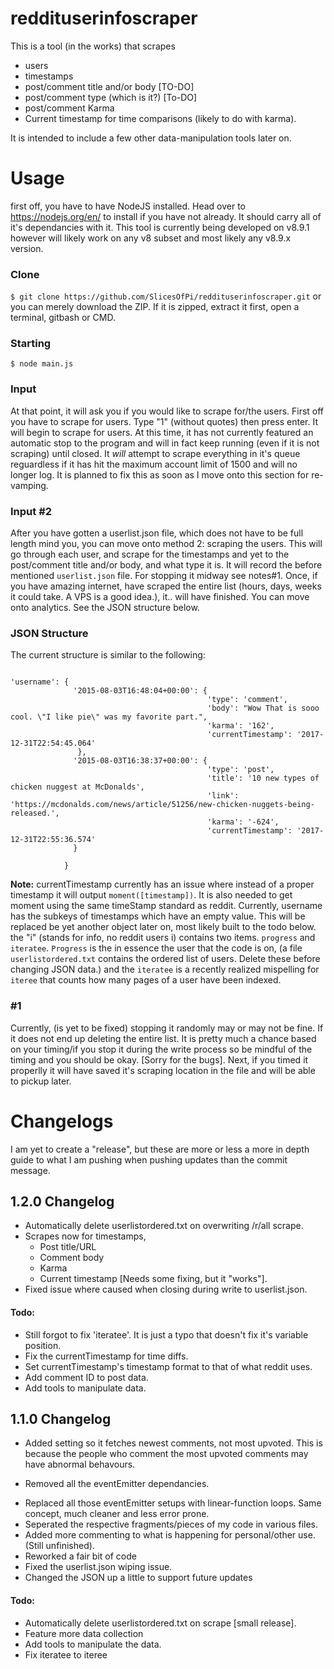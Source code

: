 # reddituserinfoscraper
This is a tool (in the works) that scrapes 
  * users
  * timestamps
  * post/comment title and/or body [TO-DO]
  * post/comment type (which is it?) [To-DO]
  * post/comment Karma
  * Current timestamp for time comparisons (likely to do with karma).
  
It is intended to include a few other data-manipulation tools later on.

# Usage
first off, you have to have NodeJS installed. Head over to https://nodejs.org/en/ to install if you have not already.
It should carry all of it's dependancies with it. This tool is currently being developed on v8.9.1 however will likely work on any v8 subset and most likely any v8.9.x version.
### Clone
`$ git clone https://github.com/SlicesOfPi/reddituserinfoscraper.git` or you can merely download the ZIP.
If it is zipped, extract it first, open a terminal, gitbash or CMD.
### Starting
`$ node main.js`
### Input
At that point, it will ask you if you would like to scrape for/the users. First off you have to scrape for users. Type "1" (without quotes) then press enter. It will begin to scrape for users. At this time, it has not currently featured an automatic stop to the program and will in fact keep running (even if it is not scraping) until closed. It *will* attempt to scrape everything in it's queue reguardless if it has hit the maximum account limit of 1500 and will no longer log. It is planned to fix this as soon as I move onto this section for re-vamping.
### Input #2
After you have gotten a userlist.json file, which does not have to be full length mind you, you can move onto method 2: scraping the users. This will go through each user, and scrape for the timestamps and yet to the post/comment title and/or body, and what type it is. It will record the before mentioned `userlist.json` file. For stopping it midway see notes#1. Once, if you have amazing internet, have scraped the entire list (hours, days, weeks it could take. A VPS is a good idea.), it.. will have finished. You can move onto analytics. See the JSON structure below.

### JSON Structure
The current structure is similar to the following:

```

'username': {
              '2015-08-03T16:48:04+00:00': {
                                            'type': 'comment',
                                            'body': "Wow That is sooo cool. \"I like pie\" was my favorite part.",
                                            'karma': '162',
                                            'currentTimestamp': '2017-12-31T22:54:45.064'
               },
              '2015-08-03T16:38:37+00:00': {
                                            'type': 'post',
                                            'title': '10 new types of chicken nuggest at McDonalds',
                                            'link': 'https://mcdonalds.com/news/article/51256/new-chicken-nuggets-being-released.',
                                            'karma': '-624',
                                            'currentTimestamp': '2017-12-31T22:55:36.574' 
              }

            }

```
__Note:__ currentTimestamp currently has an issue where instead of a proper timestamp it will output `moment([timestamp])`. It is also needed to get moment using the same timeStamp standard as reddit.
Currently, username has the subkeys of timestamps which have an empty value. This will be replaced be yet another object later on, most likely built to the todo below. the "i" (stands for info, no reddit users i) contains two items.
`progress` and `iteratee`. `Progress` is the in essence the user that the code is on, (a file `userlistordered.txt` contains the ordered list of users. Delete these before changing JSON data.) and the `iteratee` is a recently realized mispelling for `iteree` that counts how many pages of a user have been indexed.

### #1
Currently, (is yet to be fixed) stopping it randomly may or may not be fine. If it does not end up deleting the entire list. It is pretty much a chance based on your timing/if you stop it during the write process so be mindful of the timing and you should be okay. [Sorry for the bugs]. Next, if you timed it properlly it will have saved it's scraping location in the file and will be able to pickup later.

# Changelogs
I am yet to create a "release", but these are more or less a more in depth guide to what I am pushing when pushing updates than the commit message.

## 1.2.0 Changelog
+ Automatically delete userlistordered.txt on overwriting /r/all scrape.
+ Scrapes now for timestamps,
  * Post title/URL
  * Comment body
  * Karma
  * Current timestamp [Needs some fixing, but it "works"].
+ Fixed issue where caused when closing during write to userlist.json.

#### Todo:
 * Still forgot to fix 'iteratee'. It is just a typo that doesn't fix it's variable position.
 * Fix the currentTimestamp for time diffs.
 * Set currentTimestamp's timestamp format to that of what reddit uses.
 * Add comment ID to post data.
 * Add tools to manipulate data.

## 1.1.0 Changelog
+ Added setting so it fetches newest comments, not most upvoted. This is because the people who comment the most upvoted comments may have abnormal behavours. 
- Removed all the eventEmitter dependancies.
+ Replaced all those eventEmitter setups with linear-function loops. Same concept, much cleaner and less error prone.
+ Seperated the respective fragments/pieces of my code in various files.
+ Added more commenting to what is happening for personal/other use. (Still unfinished).
+ Reworked a fair bit of code
+ Fixed the userlist.json wiping issue.
+ Changed the JSON up a little to support future updates

#### Todo:
 * Automatically delete userlistordered.txt on scrape [small release].
 * Feature more data collection
 * Add tools to manipulate the data.
 * Fix iteratee to iteree
